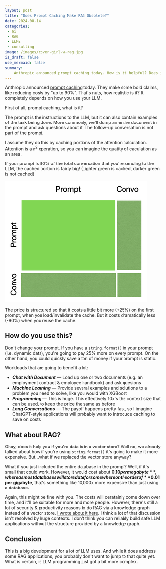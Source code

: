```yaml
---
layout: post
title: "Does Prompt Caching Make RAG Obsolete?"
date: 2024-08-14
categories:
 - ai
 - RAG
 - LLMs
 - consulting
image: /images/cover-girl-w-rag.jpg
is_draft: false
use_mermaid: false
summary:
    Anthropic announced prompt caching today. How is it helpful? Does it replace RAG? Let's discuss.
---
```


Anthropic announced [prompt caching][orig] today. They make some bold claims, like reducing costs by
"up to 90%". That's nuts, how realistic is it? It completely depends on how you use your LLM.

First of all, prompt caching, what is it? 

The prompt is the instructions to the LLM, but it can also
contain examples of the task being done. More commonly, we'll dump an entire document in the prompt
and ask questions about it. The follow-up conversation is not part of the prompt.

I assume they do this by caching portions of the attention calculation. Attention is a `n`<sup>2</sup> 
operation, so you can imagine the quatity of caculation as an area. 

If your prompt is 80% of the total conversation that you're sending to the LLM, the cached portion
is fairly big! (Lighter green is cached, darker green is not cached)

![image of prompt caching](/images/prompt-caching.png)


The price is structured so that it costs a little bit more (+25%) on the first prompt, when you load/invalidate
the cache. But it costs dramatically less (-90%) when you reuse the cache.

## How do you use this?
Don't change your prompt. If you have a `string.format()` in your prompt (i.e. dynamic data), you're going
to pay 25% more on every prompt. On the other hand, you could quickly save a ton of money if your prompt
is static.

Workloads that are going to benefit a lot:

* _**Chat with Document**_ — Load up one or two documents (e.g. an employment contract & employee handbook) and ask quesions 
* _**Machine Learning**_ — Provide several examples and solutions to a problem you need to solve, like you would with XGBoost
* _**Programming**_ — This is huge. This effectively 10x's the context size that can be used, to keep the price the same as before
* _**Long Conversations**_ — The payoff happens pretty fast, so I imagine ChatGPT-style applications will probably want to introduce caching to save on costs

## What about RAG?
Okay, does it help you if you're data is in a vector store? Well no, we already talked about how if you're
using `string.format()` it's going to make it more expensive. But...what if we replaced the vector store anyway?

What if you just included the entire database in the prompt? Well, if it's small that could work. However,
it would cost about **$0.10 per megabyte**, whereas most databases will store data for somewhere on the order
of **$0.01 per gigabyte**, that's something like 10,000x more expensive than just using a database. 


Again, this might be fine with you. The costs will ceratainly come down over time, and it'll be suitable for
more and more people. However, there's still a lot of security & productivity reasons to do RAG via a
knowledge graph instead of a vector store. [I wrote about it here](/blog/2024/08/12/graph-ai). I think a lot
of that discussion isn't resolved by huge contexts. I don't think you can reliably build safe LLM applications without the structure
provided by a knowledge graph.

## Conclusion
This is a big development for a lot of LLM uses. And while it does address some RAG applications,
you probably don't want to jump to that quite yet. What is certain, is LLM programming just got a bit more complex.




 [orig]: https://www.anthropic.com/news/prompt-caching
